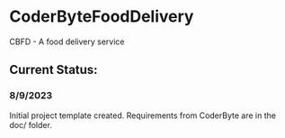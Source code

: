 # CoderByteFoodDelivery
CBFD - A food delivery service

## Current Status:

### 8/9/2023
Initial project template created.  Requirements from CoderByte are in the doc/ folder.

